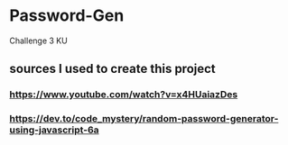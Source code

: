# Password-Gen
Challenge 3 KU

## sources I used to create this project 

### https://www.youtube.com/watch?v=x4HUaiazDes
### https://dev.to/code_mystery/random-password-generator-using-javascript-6a

